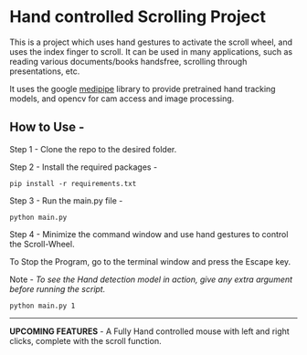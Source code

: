 # Hand controlled Scrolling Project

This is a project which uses hand gestures to activate the scroll wheel, and uses the index finger to scroll. It can be used in many applications, such as reading various documents/books handsfree, scrolling through presentations, etc.

It uses the google <a href='https://google.github.io/mediapipe/'>medipipe</a> library to provide pretrained hand tracking models, and opencv for cam access and image processing.
## How to Use -

Step 1 - Clone the repo to the desired folder.

Step 2 - Install the required packages -

```
pip install -r requirements.txt
```

Step 3 - Run the main.py file -

```
python main.py
```

Step 4 - Minimize the command window and use hand gestures to control the Scroll-Wheel.

To Stop the Program, go to the terminal window and press the Escape key.

Note - _To see the Hand detection model in action, give any extra argument before running the script._

```
python main.py 1
```
<!--
## Hand Gestures -
 -->


---
**UPCOMING FEATURES** - A Fully Hand controlled mouse with left and right clicks, complete with the scroll function.
